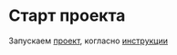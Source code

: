 # Старт проекта

Запускаем [проект](https://github.com/it-incubator/nestjs-webinar-init-repo), когласно [инструкции](https://github.com/it-incubator/nestjs-webinar-preparing)